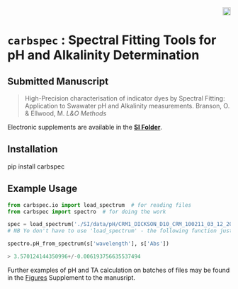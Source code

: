 <div align="right">
  <a href="https://badge.fury.io/py/carbspec"><img src="https://badge.fury.io/py/carbspec.svg" alt="PyPI version" height="18"></a>
</div>

# ``carbspec`` : Spectral Fitting Tools for pH and Alkalinity Determination

## Submitted Manuscript
> High-Precision characterisation of indicator dyes by Spectral Fitting: Application to Swawater pH and Alkalinity measurements. Branson, O. & Ellwood, M. *L&O Methods* 

Electronic supplements are available in the [**SI Folder**](SI/).

## Installation

pip install  carbspec

## Example Usage

```python
from carbspec.io import load_spectrum  # for reading files
from carbspec import spectro  # for doing the work

spec = load_spectrum('./SI/data/pH/CRM1_DICKSON_D10_CRM_100211_03_12_2019.dat')  # this data file is in the 'SI' folder of the reposiitory.
# NB Yo don't have to use 'load_spectrum' - the following function just requires two arrays containing wavelength and absorption.

spectro.pH_from_spectrum(s['wavelength'], s['Abs'])

> 3.570124144350996+/-0.006193756635537494
```

Further examples of pH and TA calculation on batches of files may be found in the [Figures](https://nbviewer.jupyter.org/github/oscarbranson/carbspec/blob/master/SI/Figures.ipynb) Supplement to the manusript.